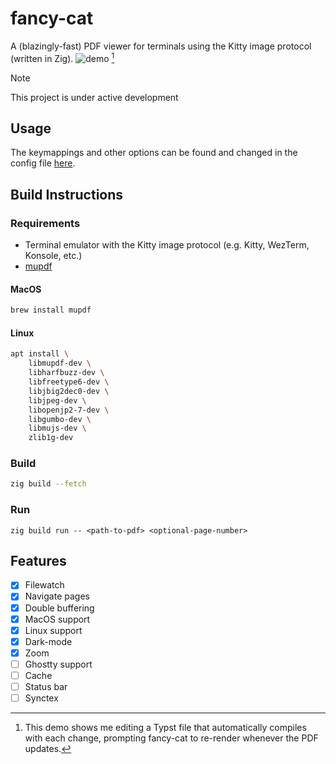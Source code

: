 # fancy-cat
A (blazingly-fast) PDF viewer for terminals using the Kitty image protocol (written in Zig).
![demo](https://github.com/user-attachments/assets/b1edc9d2-3b1f-437d-9b48-c196d22fcbbd) [^1]
[^1]: This demo shows me editing a Typst file that automatically compiles with each change, prompting fancy-cat to re-render whenever the PDF updates.
> [!NOTE]  
> This project is under active development
## Usage
The keymappings and other options can be found and changed in the config file [here](./src/config.zig).
## Build Instructions
### Requirements
- Terminal emulator with the Kitty image protocol (e.g. Kitty, WezTerm, Konsole, etc.)
- [mupdf](https://mupdf.readthedocs.io/en/latest/quick-start-guide.html)
#### MacOS
``` sh
brew install mupdf
```
#### Linux
``` sh
apt install \
    libmupdf-dev \
    libharfbuzz-dev \
    libfreetype6-dev \
    libjbig2dec0-dev \
    libjpeg-dev \
    libopenjp2-7-dev \
    libgumbo-dev \
    libmujs-dev \
    zlib1g-dev
```
### Build
```sh
zig build --fetch
```
### Run
```
zig build run -- <path-to-pdf> <optional-page-number>
```
## Features
- [x] Filewatch
- [x] Navigate pages
- [x] Double buffering
- [x] MacOS support
- [x] Linux support
- [x] Dark-mode
- [x] Zoom
- [ ] Ghostty support
- [ ] Cache
- [ ] Status bar
- [ ] Synctex
